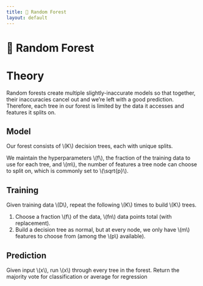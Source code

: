 ```yaml
---
title: 🌲 Random Forest
layout: default
---
```


# 🌲 Random Forest

# Theory
Random forests create multiple slightly-inaccurate models so that together, their inaccuracies cancel out and we’re left with a good prediction. Therefore, each tree in our forest is limited by the data it accesses and features it splits on.

## Model
Our forest consists of \\(K\\) decision trees, each with unique splits.

We maintain the hyperparameters \\(f\\), the fraction of the training data to use for each tree, and \\(m\\), the number of features a tree node can choose to split on, which is commonly set to \\(\sqrt{p}\\).

## Training
Given training data \\(D\\), repeat the following \\(K\\) times to build \\(K\\) trees.
1. Choose a fraction \\(f\\) of the data, \\(fn\\) data points total (with replacement).
2. Build a decision tree as normal, but at every node, we only have \\(m\\) features to choose from (among the \\(p\\) available).

## Prediction
Given input \\(x\\), run \\(x\\) through every tree in the forest. Return the majority vote for classification or average for regression